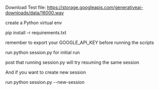 Download Test file: https://storage.googleapis.com/generativeai-downloads/data/16000.wav

create a Python virtual env 

pip install -r requirements.txt

remember to export your GOOGLE_API_KEY before running the scripts

run python session.py for initial run

post that running session.py will try resuming the same session

And if you want to create new session

run python session.py --new-session

